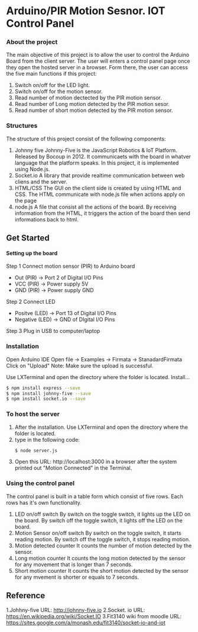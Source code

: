 # Arduino/PIR Motion Sesnor. IOT Control Panel

### About the project
The main objective of this project is to allow the user to control the Arduino Board from the client server. The user will enters a control panel page once they open the hosted server in a browser. Form there, the user can access the five main functions if this project: 

1) Switch on/off for the LED light. 
2) Switch on/off for the motion sensor.
3) Read number of motion dectected by the PIR motion sensor. 
4) Read number of Long motion detected by the PIR motion sesor. 
5) Read number of short motion detected by the PIR motion sensor. 

### Structures
The structure of this project consist of the following components: 
1) Johnny five 
    Johnny-Five is the JavaScript Robotics & IoT Platform. Released by Bocoup in 2012. It communicaets with the board in whatver language that the platform speaks. In this project, it is implemented using Node.js. 
2) Socket.io 
    A library that provide realtime communication between web cliens and the server. 
3) HTML/CSS
    The GUI on the client side is created by using HTML and CSS. The HTML communicate with node.js file when actions apply on the page
4) node.js 
    A file that consist all the actions of the board. By receiving information from the HTML, it triggers the action of the board then send informations back to html. 


## Get Started
#### Setting up the board
Step 1 
Connect motion sensor (PIR) to Arduino board
 - Out (PIR) -> Port 2 of Digital I/O Pins
 - VCC (PIR) -> Power supply 5V
 - GND (PIR) -> Power supply GND

Step 2
Connect LED
 - Positve (LED) -> Port 13 of Digital I/O Pins
 - Negative (LED) -> GND of DIgital I/O Pins

Step 3 
Plug in USB to computer/laptop

### Installation
Open Arduino IDE
Open file -> Examples -> Firmata -> StanadardFirmata
Click on "Upload"
Note: Make sure the upload is successful. 

Use LXTerminal and open the directory where the folder is located. 
Install...

```sh
$ npm install express --save
$ npm install johnny-five --save
$ npm install socket.io --save
```

### To host the server 
1. After the installation. Use LXTerminal and open the directory where the folder is located. 
2. type in the following code:
    ```sh
    $ node server.js
    ```
3. Open this URL: http://localhost:3000 in a browser after the system printed out "Motion Connected" in the Terminal.

### Using the control panel 
The control panel is built in a table form which consist of five rows. Each rows has it's own functionality. 
1. LED on/off switch 
 By switch on the toggle switch, it lights up the LED on the board. 
 By switch off the toggle switch, it lights off the LED on the board. 
2. Motion Sensor on/off switch 
    By switch on the toggle switch, it starts reading motion. 
    By switch off the toggle switch, it stops reading motion. 
3. Motion detected counter
    It counts the number of motion detected by the sensor. 
4. Long motion counter 
    It counts the long motion detected by the sensor for any movement that is longer than 7 seconds. 
5. Short motion counter 
    It counts the short motion detected by the sensor for any mvement is shorter or equals to 7 seconds. 



## Reference 
1.Johhny-five
URL: http://johnny-five.io
2.Socket. io 
URL: https://en.wikipedia.org/wiki/Socket.IO
3.Fit3140 wiki from moodle
URL: https://sites.google.com/a/monash.edu/fit3140/socket-io-and-iot


